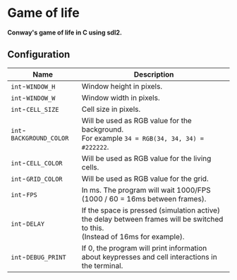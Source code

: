 # Game of life
**Conway's game of life in C using sdl2.**

## Configuration
Name                     | Description
-------------------------|--------------
`int`-`WINDOW_H`         | Window height in pixels.
`int`-`WINDOW_W`         | Window width in pixels.
`int`-`CELL_SIZE`        | Cell size in pixels.
`int`-`BACKGROUND_COLOR` | Will be used as RGB value for the background.<br>For example `34 = RGB(34, 34, 34) = #222222`.
`int`-`CELL_COLOR`       | Will be used as RGB value for the living cells.
`int`-`GRID_COLOR`       | Will be used as RGB value for the grid.
`int`-`FPS`              | In ms. The program will wait 1000/FPS (1000 / 60 = 16ms between frames).
`int`-`DELAY`            | If the space is pressed (simulation active) the delay between frames will be switched to this.<br>(Instead of 16ms for example).
`int`-`DEBUG_PRINT`      | If 0, the program will print information about keypresses and cell interactions in the terminal.
